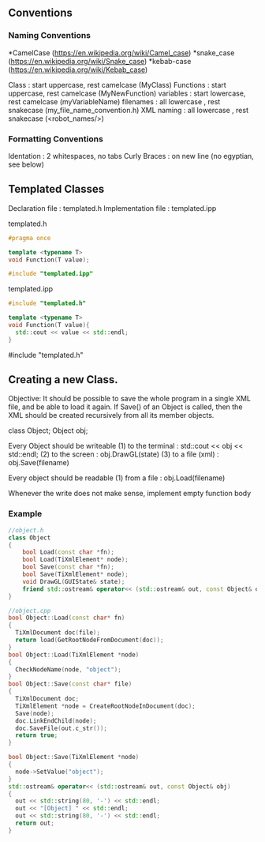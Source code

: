 ## Conventions 

### Naming Conventions

*CamelCase  (https://en.wikipedia.org/wiki/Camel_case)
*snake_case (https://en.wikipedia.org/wiki/Snake_case)
*kebab-case (https://en.wikipedia.org/wiki/Kebab_case)

Class        : start uppercase, rest camelcase (MyClass)
Functions    : start uppercase, rest camelcase (MyNewFunction)
variables    : start lowercase, rest camelcase (myVariableName)
filenames    : all lowercase  , rest snakecase (my_file_name_convention.h)
XML naming   : all lowercase  , rest snakecase (<robot_names/>)

### Formatting Conventions

Identation   : 2 whitespaces, no tabs
Curly Braces : on new line (no egyptian, see below)

## Templated Classes

Declaration file    : templated.h
Implementation file : templated.ipp

templated.h
``` c++
#pragma once

template <typename T>
void Function(T value);

#include "templated.ipp"
```

templated.ipp
``` c++
#include "templated.h"

template <typename T>
void Function(T value){
  std::cout << value << std::endl;
}
```

#include "templated.h"

## Creating a new Class.

Objective: It should be possible to save the whole program in a single XML
file, and be able to load it again. If Save() of an Object is called, then the
XML should be created recursively from all its member objects.

class Object;
Object obj;

Every Object should be writeable 
  (1) to the terminal : std::cout << obj << std::endl;
  (2) to the screen   : obj.DrawGL(state)
  (3) to a file (xml) : obj.Save(filename) 

Every object should be readable 
  (1) from a file     : obj.Load(filename)

Whenever the write does not make sense, implement empty function body

### Example

``` c++
//object.h
class Object
{
    bool Load(const char *fn);
    bool Load(TiXmlElement* node);
    bool Save(const char *fn);
    bool Save(TiXmlElement* node);
    void DrawGL(GUIState& state);
    friend std::ostream& operator<< (std::ostream& out, const Object& obj);
}
```

``` c++
//object.cpp
bool Object::Load(const char* fn)
{
  TiXmlDocument doc(file);
  return load(GetRootNodeFromDocument(doc));
}
bool Object::Load(TiXmlElement *node)
{
  CheckNodeName(node, "object");
}
bool Object::Save(const char* file)
{
  TiXmlDocument doc;
  TiXmlElement *node = CreateRootNodeInDocument(doc);
  Save(node);
  doc.LinkEndChild(node);
  doc.SaveFile(out.c_str());
  return true;
}

bool Object::Save(TiXmlElement *node)
{
  node->SetValue("object");
}
std::ostream& operator<< (std::ostream& out, const Object& obj) 
{
  out << std::string(80, '-') << std::endl;
  out << "[Object] " << std::endl;
  out << std::string(80, '-') << std::endl;
  return out;
}

```
